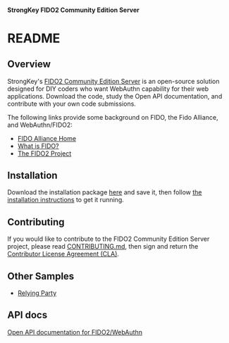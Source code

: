 #### StrongKey FIDO2 Community Edition Server
# README

## Overview
StrongKey's [FIDO2 Community Edition Server](https://github.com/StrongKey/FIDO-Server) is an open-source solution designed for DIY coders who want WebAuthn capability for their web applications. Download the code, study the Open API documentation, and contribute with your own code submissions.

The following links provide some background on FIDO, the Fido Alliance, and WebAuthn/FIDO2:

* [FIDO Alliance Home](https://fidoalliance.org)
* [What is FIDO?](https://fidoalliance.org/what-is-fido/)
* [The FIDO2 Project](https://fidoalliance.org/fido2/)

## Installation
Download the installation package [here](https://github.com/StrongKey/FIDO-Server/blob/master/FIDOServer-v0.9-dist.tgz) and save it, then follow [the installation instructions](https://github.com/StrongKey/FIDO-Server/blob/master/docs/Installation_Guide_Linux.md) to get it running.

## Contributing
If you would like to contribute to the FIDO2 Community Edition Server project, please read [CONTRIBUTING.md](https://github.com/StrongKey/WebAuthn/blob/master/CONTRIBUTING.md), then sign and return the [Contributor License Agreement (CLA)](https://cla-assistant.io/StrongKey/FIDO-Server).

## Other Samples
* [Relying Party](https://github.com/StrongKey/relying-party-java)

## API docs
[Open API documentation for FIDO2/WebAuthn](https://github.com/StrongKey/FIDO-Server/blob/master/docs/fido-openapi.yaml)
